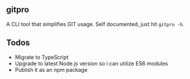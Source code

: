 ## gitpro

A CLI tool that simplifies GIT usage.
Self documented, just hit `gitpro -h`.

## Todos

- Migrate to TypeScript
- Upgrade to latest Node.js version so i can utilize ES6 modules
- Publish it as an npm package
